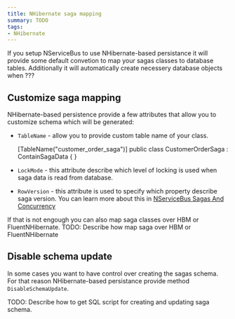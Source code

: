 ```yaml
---
title: NHibernate saga mapping
summary: TODO
tags:
- NHibernate
---
```


If you setup NServiceBus to use NHibernate-based persistance it will provide some default convetion to map your sagas classes to database tables. 
Additionally it will automatically create necessery database objects when ???

## Customize saga mapping

NHibernate-based persistence provide a few attributes that allow you to customize schema which will be generated:

* `TableName` - allow you to provide custom table name of your class.

	[TableName("customer_order_saga")]
	public class CustomerOrderSaga : ContainSagaData
	{
    }

* `LockMode` - this attribute describe which level of locking is used when saga data is read from database.
* `RowVersion` - this attribute is used to specify which property describe saga version. 
You can learn more about this in [NServiceBus Sagas And Concurrency](http://docs.particular.net/nservicebus/nservicebus-sagas-and-concurrency)

If that is not engough you can also map saga classes over HBM or FluentNHibernate. 
TODO: Describe how map saga over HBM or FluentNHibernate

## Disable schema update

In some cases you want to have control over creating the sagas schema.
For that reason NHibernate-based persistance provide method `DisableSchemaUpdate`.

TODO: Describe how to get SQL script for creating and updating saga schema.